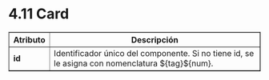 # 4.11 Card

<table border="1">
    <thead>
        <tr>
            <th>Atributo</th>
            <th>Descripción</th>
         </tr>
    </thead>
    <tbody>
        <tr>
            <td><strong>id</strong></td>
            <td>Identificador único del componente. Si no tiene id, se le asigna con nomenclatura ${tag}${num}.</td>
        </tr>
    </tbody>
</table>